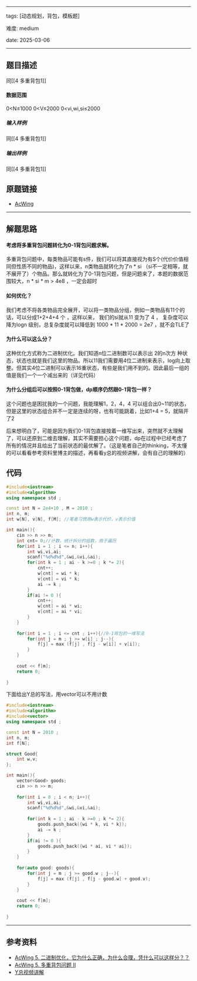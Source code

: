 
--- 

tags: [动态规划，背包，模板题]

难度: medium

date: 2025-03-06

---
## 题目描述

同[[4 多重背包1]]

#### 数据范围

0<N≤1000 
0<V≤2000
0<vi,wi,si≤2000
##### 输入样例
同[[4 多重背包1]]
##### 输出样例
同[[4 多重背包1]]
## 原题链接

- [AcWing](https://www.acwing.com/problem/content/description/5/)
---
## 解题思路

#### 考虑将多重背包问题转化为0-1背包问题求解。

多重背包问题中，每类物品可能有s件，我们可以将其直接视为有S个(代价价值相同但性质不同的物品)，这样以来，n类物品就转化为了n * si （si不一定相等，就不展开了）个物品。那么就转化为了0-1背包问题，但是问题来了，本题的数据范围较大，n * si * m > 4e8 ，一定会超时

#### 如何优化？

我们考虑不将各类物品完全展开，可以将一类物品分组，例如一类物品有11个的话，可以分成1+2+4+4 个 ，这样以来， 我们的si就从11 变为了 4 ， 复杂度可以降为logn 级别，总复杂度就可以降低到 1000 * 11 * 2000 = 2e7 ，就不会TLE了

#### 为什么可以这么分？

这种优化方式称为二进制优化。我们知道n位二进制数可以表示出 2的n次方 种状态，状态也就是我们这里的物品。所以11我们需要用4位二进制来表示，log向上取整。但其实4位二进制可以表示16重状态，有些是我们用不到的。因此最后一组的值是我们一个一个减出来的（详见代码）

#### 为什么分组后可以按照0-1背包做，dp顺序仍然跟0-1背包一样？


这个问题也是困扰我的一个问题，我能理解1，2，4，4 可以组合出0~11的状态，但是这里的状态组合并不一定是连续的呀，也有可能跳着，比如1+4 = 5，就隔开了2 

后来想明白了，可能是因为我们0-1背包直接按着一维写出来，突然就不太理解了，可以还原到二维去理解，其实不需要担心这个问题，dp在过程中已经考虑了所有的情况并且给出了当前状态的最优解了。（这是笔者自己的thinking，不太懂的可以看看参考资料里博主的描述，再看看y总的视频讲解，会有自己的理解的）

## 代码

```cpp
#include<iostream>
#include<algorithm>
using namespace std ;

const int N = 2e4+10 , M = 2010 ;
int n, m;
int w[N], v[N], f[M]; //笔者习惯用w表示代价，v表示价值

int main(){
    cin >> n >> m;
    int cnt= 0;//计数，统计拆分的组数，用于遍历
    for(int i = 1 ; i <= n; i++){
        int wi,vi,ai;
        scanf("%d%d%d",&wi,&vi,&ai);
        for(int k = 1 ; ai - k >=0 ; k *= 2){
            cnt++;
            w[cnt] = wi * k;
            v[cnt] = vi * k;
            ai -= k ;
        }
        if(ai != 0 ){
            cnt++;
            w[cnt] = ai * wi;
            v[cnt] = ai * vi;
        }
    }
    
    for(int i = 1 ; i <= cnt ; i++){//0-1背包的一维写法
        for(int j = m ; j >= w[i] ; j--){
            f[j] = max (f[j] , f[j - w[i]] + v[i]);
        }
    }
    
    cout << f[m];
    return 0;
        
}
```

下面给出Y总的写法，用vector可以不用计数

```cpp
#include<iostream>
#include<algorithm>
#include<vector>
using namespace std ;

const int N = 2010 ;
int n, m;
int f[N];

struct Good{
	int w,v;
};

int main(){
	vector<Good> goods;
    cin >> n >> m;
    
    for(int i = 0 ; i < n; i++){
        int wi,vi,ai;
        scanf("%d%d%d",&wi,&vi,&ai);
        
        for(int k = 1 ; ai - k >=0 ; k *= 2){
	        goods.push_back({wi * k, vi * k});
            ai -= k ;
        }
        if(ai != 0 ){
			goods.push_back({wi * ai, vi * ai});
        }
    }
    
    for(auto good: goods){
        for(int j = m ; j >= good.w ; j--){
            f[j] = max (f[j] , f[j - good.w] + good.v);
        }
    }
    
    cout << f[m];
    return 0;
        
}
```

---
## 参考资料

- [AcWing 5. 二进制优化，它为什么正确，为什么合理，凭什么可以这样分？？](https://www.acwing.com/solution/content/20115/)
- [AcWing 5. 多重背包问题 II ](https://www.acwing.com/solution/content/5527/)
- [Y总视频讲解](https://www.acwing.com/video/217/)